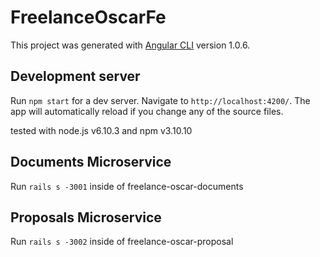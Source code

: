 # FreelanceOscarFe

This project was generated with [Angular CLI](https://github.com/angular/angular-cli) version 1.0.6.

## Development server

Run `npm start` for a dev server. Navigate to `http://localhost:4200/`. The app will automatically reload if you change any of the source files.

tested with node.js v6.10.3 and npm v3.10.10

## Documents Microservice

Run `rails s -3001` inside of freelance-oscar-documents

## Proposals Microservice

Run `rails s -3002` inside of freelance-oscar-proposal
